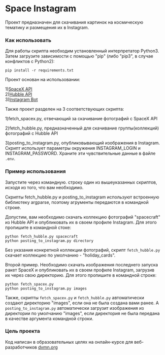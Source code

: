 # Space Instagram
Проект предназначен для скачивания картинок на космическую тематику и размещения их в Instagram.
### Как использовать
Для работы скрипта необходим установленный интерпретатор Python3. Затем загрузите зависимости с помощью "pip" (либо "pip3", в случае конфликтов с Python2):  

    pip install -r requirements.txt

Проект основан на использовании:  

1)[SpaceX API](https://documenter.getpostman.com/view/2025350/RWaEzAiG?version=latest#bc65ba60-decf-4289-bb04-4ca9df01b9c1)  
2)[Hubble API](http://hubblesite.org)  
3)[Instagram Bot](https://github.com/instagrambot/instabot)

Также проект разделен на 3 соответствующих скрипта:  

1)fetch_spacex.py, отвечающий за скачивание фотографий с SpaceX API  

2)fetch_hubble.py, предназначенный для скачивание группы(коллекций) фотографий с Hubble API  

3)posting_to_instagram.py, опубликовывающий изображения в Instagram. Скрипт использует параметры окружения INSTAGRAM_LOGIN и INSTAGRAM_PASSWORD. Храните эти чувствительные данные в файле `.env`.  

### Пример использования

Запустите через командную. строку один из вышеуказанных скриптов, исходя из того, что вам необходимо.  

Скрипты fetch_hubble.py и posting_to_instagram используют встроенную библиотеку argparse, поэтому агрументы передаются в командной строке.  

Допустим, вам необходимо скачать коллекцию фотографий "spacecraft" из Hubble API и опубликовать их в своем профиле Instagram. 
Для этого пропишите в командной стоке:

    python fetch_hubble.py spacecraft
    python posting_to_instagram.py directory
  
Без указания конкретной коллекции фотографий, скрипт `fetch_hubble.py` скачает коллекцию по умолчанию - "holiday_cards".  

Второй пример. Необходимо скачать изображения последнего запуска ракет SpaceX и опубликовать их в своем профиле Instagram, загрузив их через свою директорию. 
Для этого пропишите в командной строке:  

    python fetch_spacex.py 
    python posting_to_instagram.py images 

Также, скрипты `fetch_spacex.py` и `fetch_hubble.py` автоматически создают директорию "images", если она не была создана вами ранее. А `posting_to_instagram.py` автоматически загрузит изображения из директории по умолчанию "images", если директория не была передана в качестве аргумента командной строки. 

### Цель проекта
Код написан в образовательных целях на онлайн-курсе для веб-разработчиков [dvmn.org](https://dvmn.org)
